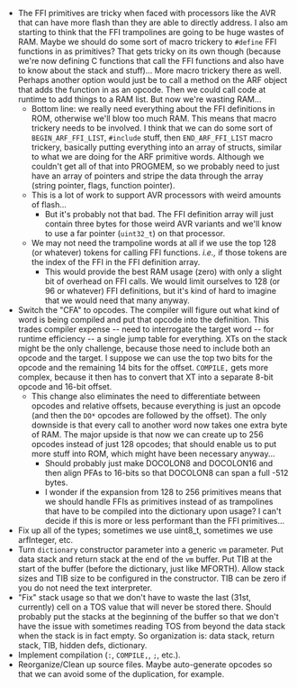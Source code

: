 * The FFI primitives are tricky when faced with processors like the AVR that can have more flash than they are able to directly address.  I also am starting to think that the FFI trampolines are going to be huge wastes of RAM.  Maybe we should do some sort of macro trickery to `#define` FFI functions in as primitives?  That gets tricky on its own though (because we're now defining C functions that call the FFI functions and also have to know about the stack and stuff)...  More macro trickery there as well.  Perhaps another option would just be to call a method on the ARF object that adds the function in as an opcode.  Then we could call code at runtime to add things to a RAM list.  But now we're wasting RAM...
  * Bottom line: we really need everything about the FFI definitions in ROM, otherwise we'll blow too much RAM.  This means that macro trickery needs to be involved.  I think that we can do some sort of `BEGIN_ARF_FFI_LIST`, `#include` stuff, then `END_ARF_FFI_LIST` macro trickery, basically putting everything into an array of structs, similar to what we are doing for the ARF primitive words.  Although we couldn't get all of that into PROGMEM, so we probably need to just have an array of pointers and stripe the data through the array (string pointer, flags, function pointer).
  * This is a lot of work to support AVR processors with weird amounts of flash...
    * But it's probably not that bad.  The FFI definition array will just contain three bytes for those weird AVR variants and we'll know to use a far pointer (`uint32_t`) on that processor.
  * We may not need the trampoline words at all if we use the top 128 (or whatever) tokens for calling FFI functions.  *i.e.,* if those tokens are the index of the FFI in the FFI definition array.
    * This would provide the best RAM usage (zero) with only a slight bit of overhead on FFI calls.  We would limit ourselves to 128 (or 96 or whatever) FFI definitions, but it's kind of hard to imagine that we would need that many anyway.
* Switch the "CFA" to opcodes.  The compiler will figure out what kind of word is being compiled and put that opcode into the definition.  This trades compiler expense -- need to interrogate the target word -- for runtime efficiency -- a single jump table for everything.  XTs on the stack might be the only challenge, because those need to include both an opcode and the target.  I suppose we can use the top two bits for the opcode and the remaining 14 bits for the offset.  `COMPILE,` gets more complex, because it then has to convert that XT into a separate 8-bit opcode and 16-bit offset.
  * This change also eliminates the need to differentiate between opcodes and relative offsets, because everything is just an opcode (and then the `DO*` opcodes are followed by the offset).  The only downside is that every call to another word now takes one extra byte of RAM.  The major upside is that now we can create up to 256 opcodes instead of just 128 opcodes; that should enable us to put more stuff into ROM, which might have been necessary anyway...
    * Should probably just make DOCOLON8 and DOCOLON16 and then align PFAs to 16-bits so that DOCOLON8 can span a full -512 bytes.
    * I wonder if the expansion from 128 to 256 primitives means that we should handle FFIs as primitives instead of as trampolines that have to be compiled into the dictionary upon usage?  I can't decide if this is more or less performant than the FFI primitives...
* Fix up all of the types; sometimes we use uint8_t, sometimes we use arfInteger, etc.
* Turn `dictionary` constructor parameter into a generic `vm` parameter.  Put data stack and return stack at the end of the `vm` buffer.  Put TIB at the start of the buffer (before the dictionary, just like MFORTH).  Allow stack sizes and TIB size to be configured in the constructor.  TIB can be zero if you do not need the text interpreter.
* "Fix" stack usage so that we don't have to waste the last (31st, currently) cell on a TOS value that will never be stored there.  Should probably put the stacks at the beginning of the buffer so that we don't have the issue with sometimes reading TOS from beyond the data stack when the stack is in fact empty.  So organization is: data stack, return stack, TIB, hidden defs, dictionary.
* Implement compilation (`:`, `COMPILE,`, `;`, etc.).
* Reorganize/Clean up source files.  Maybe auto-generate opcodes so that we can avoid some of the duplication, for example.
